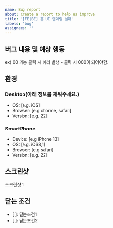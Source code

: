 ```yaml
---
name: Bug report
about: Create a report to help us improve
title: '[FE|BE] 홈 UI 렌더링 실패'
labels: 'bug'
assignees: ''
---
```


## 버그 내용 및 예상 행동

ex) 00 기능 클릭 시 에러 발생 - 클릭 시 000이 되어야함.

## 환경

### Desktop(아래 정보를 채워주세요.)

- OS: [e.g. iOS]
- Browser: [e.g chorme, safari]
- Version: [e.g. 22]

### SmartPhone

- Device: [e.g iPhone 13]
- OS: [e.g. iOS8,1]
- Browser: [e.g safari]
- Version: [e.g. 22]


## 스크린샷

스크린샷 1

## 닫는 조건


- [ ]: 닫는조건1
- [ ]: 닫는조건2
